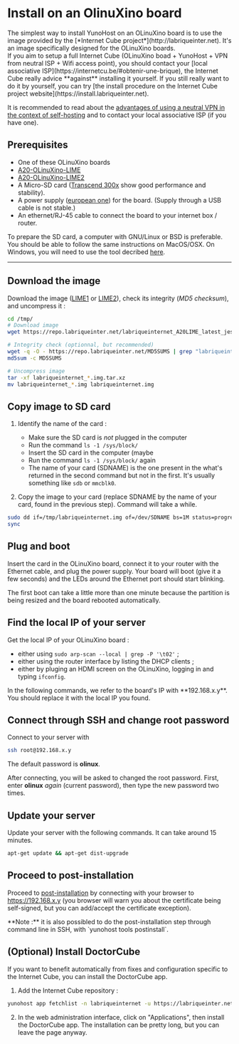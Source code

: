 # Install on an OlinuXino board

<div class="alert alert-info" markdown="1">
The simplest way to install YunoHost on an OLinuXino board is to use the image provided by the [*Internet Cube project*](http://labriqueinter.net). It's an image specifically designed for the OLinuXino boards.
</div>

<div class="alert alert-warning" markdown="1">
If you aim to setup a full Internet Cube (OLinuXino boad + YunoHost + VPN from neutral ISP + Wifi access point), you should contact your [local associative ISP](https://internetcu.be/#obtenir-une-brique), the Internet Cube really advice **against** installing it yourself. If you still really want to do it by yourself, you can try [the install procedure on the Internet Cube project website](https://install.labriqueinter.net).

It is recommended to read about the [advantages of using a neutral VPN in the context of self-hosting](/vpn_advantage) and to contact your local associative ISP (if you have one).
</div>

## Prerequisites

* One of these OLinuXino boards
 * [A20-OLinuXino-LIME](https://www.olimex.com/Products/OLinuXino/A20/A20-OLinuXino-LIME/open-source-hardware)
 * [A20-OLinuXino-LIME2](https://www.olimex.com/Products/OLinuXino/A20/A20-OLinuXino-LIME2/open-source-hardware)
* A Micro-SD card ([Transcend 300x](https://www.amazon.com/Transcend-MicroSDHC-Class10-Adapter-TS32GUSDU1/dp/B00APCMMDG/) show good performance and stability).
* A power supply ([european one](https://www.olimex.com/Products/Power/SY0605E/)) for the board. (Supply through a USB cable is not stable.)
* An ethernet/RJ-45 cable to connect the board to your internet box / router.

To prepare the SD card, a computer with GNU/Linux or BSD is preferable. You should be able to follow the same instructions on MacOS/OSX. On Windows, you will need to use the tool decribed [here](/copy_image).

---

## Download the image

Download the image ([LIME1](http://repo.labriqueinter.net/labriqueinternet_A20LIME_latest_jessie.img.tar.xz) or [LIME2](http://repo.labriqueinter.net/labriqueinternet_A20LIME2_latest_jessie.img.tar.xz)), check its integrity (*MD5 checksum*), and uncompress it :
```bash
cd /tmp/
# Download image
wget https://repo.labriqueinter.net/labriqueinternet_A20LIME_latest_jessie.img.tar.xz

# Integrity check (optionnal, but recommended)
wget -q -O - https://repo.labriqueinter.net/MD5SUMS | grep "labriqueinternet_A20LIME_latest_jessie.img.tar.xz$" > MD5SUMS
md5sum -c MD5SUMS

# Uncompress image
tar -xf labriqueinternet_*.img.tar.xz
mv labriqueinternet_*.img labriqueinternet.img
```

## Copy image to SD card

1. Identify the name of the card : 
    - Make sure the SD card is *not* plugged in the computer
    - Run the command `ls -1 /sys/block/`
    - Insert the SD card in the computer (maybe 
    - Run the command `ls -1 /sys/block/` again
    - The name of your card (SDNAME) is the one present in the what's returned in the second command but not in the first. It's usually something like `sdb` or `mmcblk0`.

2. Copy the image to your card (replace SDNAME by the name of your card, found in the previous step). Command will take a while.
```bash
sudo dd if=/tmp/labriqueinternet.img of=/dev/SDNAME bs=1M status=progress
sync
```

## Plug and boot

Insert the card in the OLinuXino board, connect it to your router with the Ethernet cable, and plug the power supply. Your board will boot (give it a few seconds) and the LEDs around the Ethernet port should start blinking.
<div class="alert alert-warning" markdown="1">
The first boot can take a little more than one minute because the partition is being resized and the board rebooted automatically.
</div>

## Find the local IP of your server

Get the local IP of your OLinuXino board :

 * either using `sudo arp-scan --local | grep -P '\t02'` ;
 * either using the router interface by listing the DHCP clients ;
 * either by pluging an HDMI screen on the OLinuXino, logging in and typing `ifconfig`.

<div class="alert alert-info" markdown="1">
In the following commands, we refer to the board's IP with **192.168.x.y**. You should replace it with the local IP you found.
</div>

## Connect through SSH and change root password

Connect to your server with
```bash
ssh root@192.168.x.y
```
The default password is **olinux**.

After connecting, you will be asked to changed the root password. First, enter **olinux** *again* (current password), then type the new password two times.

## Update your server

Update your server with the following commands. It can take around 15 minutes.
```bash
apt-get update && apt-get dist-upgrade
```

## Proceed to post-installation

Proceed to [post-installation](/postinstall) by connecting with your browser to https://192.168.x.y (you browser will warn you about the certificate being self-signed, but you can add/accept the certificate exception).
<div class="alert alert-info" markdown="1">
**Note :** it is also possibled to do the post-installation step through command line in SSH, with `yunohost tools postinstall`.
</div>

## (Optional) Install DoctorCube

If you want to benefit automatically from fixes and configuration specific to the Internet Cube, you can install the DoctorCube app.

1. Add the Internet Cube repository :
```bash
yunohost app fetchlist -n labriqueinternet -u https://labriqueinter.net/apps/labriqueinternet.json
```
2. In the web administration interface, click on "Applications", then install the DoctorCube app. The installation can be pretty long, but you can leave the page anyway.


